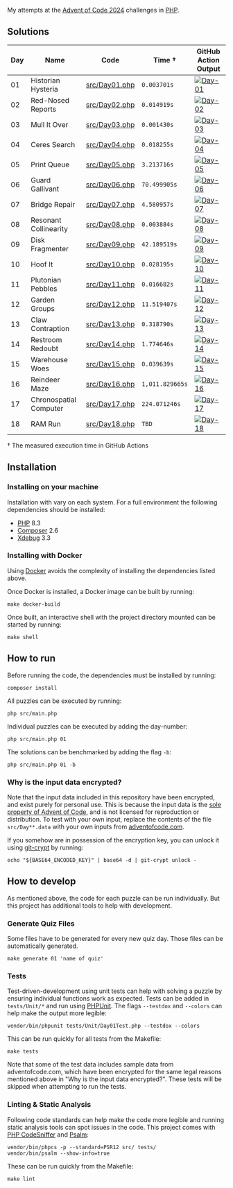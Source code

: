 My attempts at the [Advent of Code 2024](https://adventofcode.com/2024) challenges in [PHP](https://www.php.net).

## Solutions

| Day | Name                   | Code                             | Time †          | GitHub Action Output                                                                                                                                                                                              |
| --- | ---------------------- | -------------------------------- | --------------- | ----------------------------------------------------------------------------------------------------------------------------------------------------------------------------------------------------------------- |
| 01  | Historian Hysteria     | [src/Day01.php](./src/Day01.php) | `0.003701s`     | [![Day-01](https://github.com/mokorana/advent-of-code-2024/actions/workflows/Day-01.yml/badge.svg?branch=main)](https://github.com/mokorana/advent-of-code-2024/actions/workflows/Day-01.yml?query=branch%3Amain) |
| 02  | Red-Nosed Reports      | [src/Day02.php](./src/Day01.php) | `0.014919s`     | [![Day-02](https://github.com/mokorana/advent-of-code-2024/actions/workflows/Day-02.yml/badge.svg?branch=main)](https://github.com/mokorana/advent-of-code-2024/actions/workflows/Day-02.yml?query=branch%3Amain) |
| 03  | Mull It Over           | [src/Day03.php](./src/Day03.php) | `0.001430s`     | [![Day-03](https://github.com/mokorana/advent-of-code-2024/actions/workflows/Day-03.yml/badge.svg?branch=main)](https://github.com/mokorana/advent-of-code-2024/actions/workflows/Day-03.yml?query=branch%3Amain) |
| 04  | Ceres Search           | [src/Day04.php](./src/Day04.php) | `0.018255s`     | [![Day-04](https://github.com/mokorana/advent-of-code-2024/actions/workflows/Day-04.yml/badge.svg?branch=main)](https://github.com/mokorana/advent-of-code-2024/actions/workflows/Day-04.yml?query=branch%3Amain) |
| 05  | Print Queue            | [src/Day05.php](./src/Day05.php) | `3.213716s`     | [![Day-05](https://github.com/mokorana/advent-of-code-2024/actions/workflows/Day-05.yml/badge.svg?branch=main)](https://github.com/mokorana/advent-of-code-2024/actions/workflows/Day-05.yml?query=branch%3Amain) |
| 06  | Guard Gallivant        | [src/Day06.php](./src/Day06.php) | `70.499905s`    | [![Day-06](https://github.com/mokorana/advent-of-code-2024/actions/workflows/Day-06.yml/badge.svg?branch=main)](https://github.com/mokorana/advent-of-code-2024/actions/workflows/Day-06.yml?query=branch%3Amain) |
| 07  | Bridge Repair          | [src/Day07.php](./src/Day07.php) | `4.580957s`     | [![Day-07](https://github.com/mokorana/advent-of-code-2024/actions/workflows/Day-07.yml/badge.svg?branch=main)](https://github.com/mokorana/advent-of-code-2024/actions/workflows/Day-07.yml?query=branch%3Amain) |
| 08  | Resonant Collinearity  | [src/Day08.php](./src/Day08.php) | `0.003884s`     | [![Day-08](https://github.com/mokorana/advent-of-code-2024/actions/workflows/Day-08.yml/badge.svg?branch=main)](https://github.com/mokorana/advent-of-code-2024/actions/workflows/Day-08.yml?query=branch%3Amain) |
| 09  | Disk Fragmenter        | [src/Day09.php](./src/Day09.php) | `42.189519s`    | [![Day-09](https://github.com/mokorana/advent-of-code-2024/actions/workflows/Day-09.yml/badge.svg?branch=main)](https://github.com/mokorana/advent-of-code-2024/actions/workflows/Day-09.yml?query=branch%3Amain) |
| 10  | Hoof It                | [src/Day10.php](./src/Day10.php) | `0.028195s`     | [![Day-10](https://github.com/mokorana/advent-of-code-2024/actions/workflows/Day-10.yml/badge.svg?branch=main)](https://github.com/mokorana/advent-of-code-2024/actions/workflows/Day-10.yml?query=branch%3Amain) |
| 11  | Plutonian Pebbles      | [src/Day11.php](./src/Day11.php) | `0.016682s`     | [![Day-11](https://github.com/mokorana/advent-of-code-2024/actions/workflows/Day-11.yml/badge.svg?branch=main)](https://github.com/mokorana/advent-of-code-2024/actions/workflows/Day-11.yml?query=branch%3Amain) |
| 12  | Garden Groups          | [src/Day12.php](./src/Day12.php) | `11.519407s`    | [![Day-12](https://github.com/mokorana/advent-of-code-2024/actions/workflows/Day-12.yml/badge.svg?branch=main)](https://github.com/mokorana/advent-of-code-2024/actions/workflows/Day-12.yml?query=branch%3Amain) |
| 13  | Claw Contraption       | [src/Day13.php](./src/Day13.php) | `0.318790s`     | [![Day-13](https://github.com/mokorana/advent-of-code-2024/actions/workflows/Day-13.yml/badge.svg?branch=main)](https://github.com/mokorana/advent-of-code-2024/actions/workflows/Day-13.yml?query=branch%3Amain) |
| 14  | Restroom Redoubt       | [src/Day14.php](./src/Day14.php) | `1.774646s`     | [![Day-14](https://github.com/mokorana/advent-of-code-2024/actions/workflows/Day-14.yml/badge.svg?branch=main)](https://github.com/mokorana/advent-of-code-2024/actions/workflows/Day-14.yml?query=branch%3Amain) |
| 15  | Warehouse Woes         | [src/Day15.php](./src/Day15.php) | `0.039639s`     | [![Day-15](https://github.com/mokorana/advent-of-code-2024/actions/workflows/Day-15.yml/badge.svg?branch=main)](https://github.com/mokorana/advent-of-code-2024/actions/workflows/Day-15.yml?query=branch%3Amain) |
| 16  | Reindeer Maze          | [src/Day16.php](./src/Day16.php) | `1,011.829665s` | [![Day-16](https://github.com/mokorana/advent-of-code-2024/actions/workflows/Day-16.yml/badge.svg?branch=main)](https://github.com/mokorana/advent-of-code-2024/actions/workflows/Day-16.yml?query=branch%3Amain) |
| 17  | Chronospatial Computer | [src/Day17.php](./src/Day17.php) | `224.071246s`   | [![Day-17](https://github.com/mokorana/advent-of-code-2024/actions/workflows/Day-17.yml/badge.svg?branch=main)](https://github.com/mokorana/advent-of-code-2024/actions/workflows/Day-17.yml?query=branch%3Amain) |
| 18  | RAM Run                | [src/Day18.php](./src/Day18.php) | `TBD`           | [![Day-18](https://github.com/mokorana/advent-of-code-2024/actions/workflows/Day-18.yml/badge.svg?branch=main)](https://github.com/mokorana/advent-of-code-2024/actions/workflows/Day-18.yml?query=branch%3Amain) |

† The measured execution time in GitHub Actions

## Installation

### Installing on your machine

Installation with vary on each system. For a full environment the following dependencies should be installed:

- [PHP](https://www.php.net) 8.3
- [Composer](https://getcomposer.org) 2.6
- [Xdebug](https://xdebug.org) 3.3

### Installing with Docker

Using [Docker](https://www.docker.com/get-started/) avoids the complexity of installing the dependencies listed above.

Once Docker is installed, a Docker image can be built by running:

```shell
make docker-build
```

Once built, an interactive shell with the project directory mounted can be started by running:

```shell
make shell
```

## How to run

Before running the code, the dependencies must be installed by running:

```shell
composer install
```

All puzzles can be executed by running:

```shell
php src/main.php
```

Individual puzzles can be executed by adding the day-number:

```shell
php src/main.php 01
```

The solutions can be benchmarked by adding the flag `-b`:

```shell
php src/main.php 01 -b
```

### Why is the input data encrypted?

Note that the input data included in this repository have been encrypted, and exist purely for personal use.
This is because the input data is the [sole property of Advent of Code](https://adventofcode.com/2024/about#legal), and is not licensed for reproduction or distribution.
To test with your own input, replace the contents of the file `src/Day**.data` with your own inputs from [adventofcode.com](https://adventofcode.com).

If you somehow are in possession of the encryption key, you can unlock it using [git-crypt](https://github.com/AGWA/git-crypt) by running:

```shell
echo "${BASE64_ENCODED_KEY}" | base64 -d | git-crypt unlock -
```

## How to develop

As mentioned above, the code for each puzzle can be run individually. But this project has additional tools to help with development.

### Generate Quiz Files

Some files have to be generated for every new quiz day. Those files can be automatically generated.

```shell
make generate 01 'name of quiz'
```

### Tests

Test-driven-development using unit tests can help with solving a puzzle by ensuring individual functions work as expected. Tests can be added in `tests/Unit/*` and run using [PHPUnit](http://phpunit.de). The flags `--testdox` and `--colors` can help make the output more legible:

```shell
vendor/bin/phpunit tests/Unit/Day01Test.php --testdox --colors
```

This can be run quickly for all tests from the Makefile:

```shell
make tests
```

Note that some of the test data includes sample data from adventofcode.com, which have been encrypted for the same legal reasons mentioned above in "Why is the input data encrypted?". These tests will be skipped when attempting to run the tests.

### Linting & Static Analysis

Following code standards can help make the code more legible and running static analysis tools can spot issues in the code. This project comes with [PHP CodeSniffer](https://github.com/squizlabs/PHP_CodeSniffer) and [Psalm](https://psalm.dev):

```shell
vendor/bin/phpcs -p --standard=PSR12 src/ tests/
vendor/bin/psalm --show-info=true
```

These can be run quickly from the Makefile:

```shell
make lint
```
